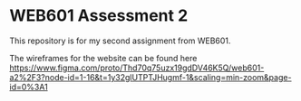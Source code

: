 # WEB601 Assessment 2
This repository is for my second assignment from WEB601.  

The wireframes for the website can be found here https://www.figma.com/proto/Thd70q75uzx19gdDV46K5Q/web601-a2%2F3?node-id=1-16&t=1y32glUTPTJHugmf-1&scaling=min-zoom&page-id=0%3A1
